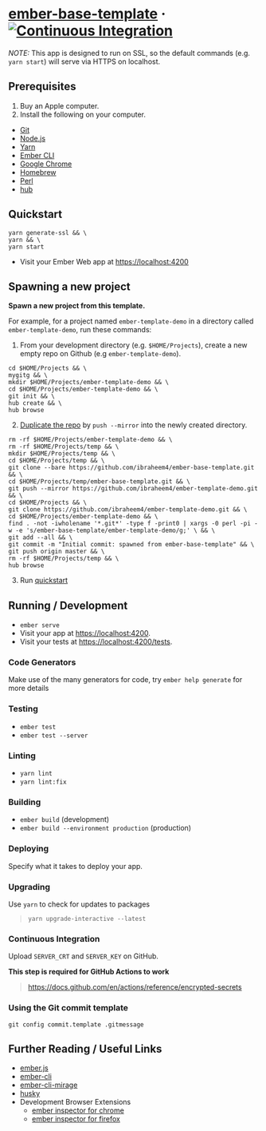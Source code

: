 # [ember-base-template](https://github.com/ibraheem4/ember-base-template) &middot; [![Continuous Integration](https://github.com/ibraheem4/ember-base-template/workflows/Continuous%20Integration/badge.svg)](https://github.com/ibraheem4/ember-base-template/actions?query=workflow%3A%22Continuous+Integration%22)

_NOTE:_ This app is designed to run on SSL, so the default commands (e.g. `yarn start`) will serve via HTTPS on localhost.

## Prerequisites [](#prerequisites)

1. Buy an Apple computer.
2. Install the following on your computer.

- [Git](https://git-scm.com/)
- [Node.js](https://nodejs.org/)
- [Yarn](https://yarnpkg.com/)
- [Ember CLI](https://ember-cli.com/)
- [Google Chrome](https://google.com/chrome/)
- [Homebrew](https://brew.sh)
- [Perl](https://www.perl.org)
- [hub](https://github.com/github/hub)

## Quickstart [](#quickstart)

```
yarn generate-ssl && \
yarn && \
yarn start
```

- Visit your Ember Web app at [https://localhost:4200](https://localhost:4200)

## Spawning a new project [](#spawning-a-new-project)

**Spawn a new project from this template.**

For example, for a project named `ember-template-demo` in a directory called `ember-template-demo`, run these commands:

1.  From your development directory (e.g. `$HOME/Projects`), create a new empty repo on Github (e.g `ember-template-demo`).
```
cd $HOME/Projects && \
mygitg && \
mkdir $HOME/Projects/ember-template-demo && \
cd $HOME/Projects/ember-template-demo && \
git init && \
hub create && \
hub browse
```

2. [Duplicate the repo](https://docs.github.com/en/github/creating-cloning-and-archiving-repositories/creating-a-repository-on-github/duplicating-a-repository#mirroring-a-repository) by `push --mirror` into the newly created directory.
```
rm -rf $HOME/Projects/ember-template-demo && \
rm -rf $HOME/Projects/temp && \
mkdir $HOME/Projects/temp && \
cd $HOME/Projects/temp && \
git clone --bare https://github.com/ibraheem4/ember-base-template.git && \
cd $HOME/Projects/temp/ember-base-template.git && \
git push --mirror https://github.com/ibraheem4/ember-template-demo.git && \
cd $HOME/Projects && \
git clone https://github.com/ibraheem4/ember-template-demo.git && \
cd $HOME/Projects/ember-template-demo && \
find . -not -iwholename '*.git*' -type f -print0 | xargs -0 perl -pi -w -e 's/ember-base-template/ember-template-demo/g;' \ && \
git add --all && \
git commit -m "Initial commit: spawned from ember-base-template" && \
git push origin master && \
rm -rf $HOME/Projects/temp && \
hub browse
```

3. Run [quickstart](#quickstart-)
## Running / Development [](#running-developing)

- `ember serve`
- Visit your app at [https://localhost:4200](https://localhost:4200).
- Visit your tests at [https://localhost:4200/tests](https://localhost:4200/tests).

### Code Generators [](#code-generators)

Make use of the many generators for code, try `ember help generate` for more details

### Testing [](#testing)

- `ember test`
- `ember test --server`

### Linting [](#linting)

- `yarn lint`
- `yarn lint:fix`

### Building [](#building)

- `ember build` (development)
- `ember build --environment production` (production)

### Deploying [](#deploying)

Specify what it takes to deploy your app.

### Upgrading [](#upgrading)

Use `yarn` to check for updates to packages

> `yarn upgrade-interactive --latest`

### Continuous Integration [](#continous-integration)

Upload `SERVER_CRT` and `SERVER_KEY` on GitHub.

**This step is required for GitHub Actions to work**

> https://docs.github.com/en/actions/reference/encrypted-secrets

### Using the Git commit template

    git config commit.template .gitmessage

## Further Reading / Useful Links [](#further-reading-useful-links)

- [ember.js](https://emberjs.com/)
- [ember-cli](https://ember-cli.com/)
- [ember-cli-mirage](https://www.ember-cli-mirage.com/)
- [husky](https://github.com/typicode/husky)
- Development Browser Extensions
  - [ember inspector for chrome](https://chrome.google.com/webstore/detail/ember-inspector/bmdblncegkenkacieihfhpjfppoconhi)
  - [ember inspector for firefox](https://addons.mozilla.org/en-US/firefox/addon/ember-inspector/)
